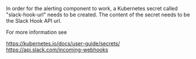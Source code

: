 In order for the alerting component to work, a Kubernetes secret called "slack-hook-url" needs to be created. The content of the secret needs to be the Slack Hook API url.

For more information see

https://kubernetes.io/docs/user-guide/secrets/
https://api.slack.com/incoming-webhooks